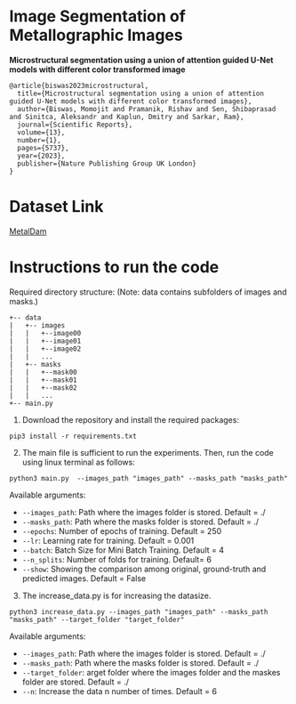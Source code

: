 # Image Segmentation of Metallographic Images

**Microstructural segmentation using a union of attention guided U-Net models with different color transformed image**
```
@article{biswas2023microstructural,
  title={Microstructural segmentation using a union of attention guided U-Net models with different color transformed images},
  author={Biswas, Momojit and Pramanik, Rishav and Sen, Shibaprasad and Sinitca, Aleksandr and Kaplun, Dmitry and Sarkar, Ram},
  journal={Scientific Reports},
  volume={13},
  number={1},
  pages={5737},
  year={2023},
  publisher={Nature Publishing Group UK London}
}

```


# Dataset Link
[MetalDam](https://github.com/ari-dasci/OD-MetalDAM)


# Instructions to run the code
Required directory structure:
(Note: data contains subfolders of images and masks.)
```
+-- data
|   +-- images
|   |   +--image00
|   |   +--image01
|   |   +--image02
|   |   ...
|   +-- masks
|   |   +--mask00
|   |   +--mask01
|   |   +--mask02
|   |   ...
+-- main.py
```
1. Download the repository and install the required packages:
```
pip3 install -r requirements.txt
```
2. The main file is sufficient to run the experiments.
Then, run the code using linux terminal as follows:

```
python3 main.py  --images_path "images_path" --masks_path "masks_path"
```

Available arguments:
- `--images_path`: Path where the images folder is stored. Default = ./
- `--masks_path`: Path where the masks folder is stored. Default = ./
- `--epochs`: Number of epochs of training. Default = 250
- `--lr`: Learning rate for training. Default = 0.001
- `--batch`: Batch Size for Mini Batch Training. Default = 4
- `--n_splits`: Number of folds for training. Default= 6
- `--show`: Showing the comparison among original, ground-truth and predicted images. Default = False



3. The increase_data.py is for increasing the datasize.

```
python3 increase_data.py --images_path "images_path" --masks_path "masks_path" --target_folder "target_folder"
```

Available arguments:
- `--images_path`: Path where the images folder is stored. Default = ./
- `--masks_path`: Path where the masks folder is stored. Default = ./
- `--target_folder`: arget folder where the images folder and the maskes folder are stored. Default = ./
- `--n`: Increase the data n number of times. Default = 6

